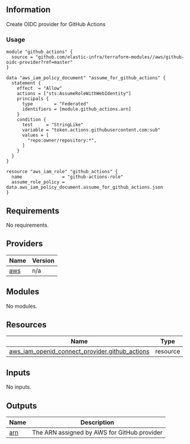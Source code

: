 <!-- BEGINNING OF PRE-COMMIT-TERRAFORM DOCS HOOK -->
## Information

Create OIDC provider for GitHub Actions

### Usage

```hcl
module "github_actions" {
  source = "github.com/elastic-infra/terraform-modules//aws/github-oidc-provider?ref=master"
}

data "aws_iam_policy_document" "assume_for_github_actions" {
  statement {
    effect  = "Allow"
    actions = ["sts:AssumeRoleWithWebIdentity"]
    principals {
      type        = "Federated"
      identifiers = [module.github_actions.arn]
    }
    condition {
      test     = "StringLike"
      variable = "token.actions.githubusercontent.com:sub"
      values = [
        "repo:owner/repository:*",
      ]
    }
  }
}

resource "aws_iam_role" "github_actions" {
  name               = "github-actions-role"
  assume_role_policy = data.aws_iam_policy_document.assume_for_github_actions.json
}
```

## Requirements

No requirements.

## Providers

| Name | Version |
|------|---------|
| <a name="provider_aws"></a> [aws](#provider\_aws) | n/a |

## Modules

No modules.

## Resources

| Name | Type |
|------|------|
| [aws_iam_openid_connect_provider.github_actions](https://registry.terraform.io/providers/hashicorp/aws/latest/docs/resources/iam_openid_connect_provider) | resource |

## Inputs

No inputs.

## Outputs

| Name | Description |
|------|-------------|
| <a name="output_arn"></a> [arn](#output\_arn) | The ARN assigned by AWS for GitHub provider |

<!-- END OF PRE-COMMIT-TERRAFORM DOCS HOOK -->
